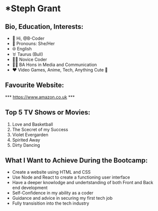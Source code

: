 # *Steph Grant 
## Bio, Education, Interests:
- :wave: Hi, @B-Coder
- :woman: Pronouns: She/Her
- :globe_with_meridians: English
- :taurus: Taurus (Bull)
- :woman_technologist: Novice Coder
- :woman_student: BA Hons in Media and Communication
- :heart: Video Games, Anime, Tech, Anything Cute :star_struck:

## Favourite Website:
*** https://www.amazon.co.uk ***

## Top 5 TV Shows or Movies:
1. Love and Basketball
2. The Scecret of my Success
3. Violet Evergarden
4. Spirited Away
5. Dirty Dancing

## What I Want to Achieve During the Bootcamp:
- Create a website using HTML and CSS
- Use Node and React to create a functioning user interface
- Have a deeper knowlodge and undertstanding of both Front and Back end development 
- Self-Confidence in my ability as a coder
- Guidance and advice in securing my first tech job
- Fully transisition into the tech industry
